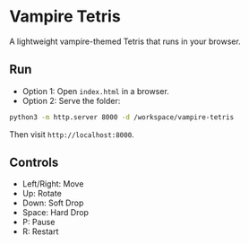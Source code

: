 # Vampire Tetris

A lightweight vampire-themed Tetris that runs in your browser.

## Run

- Option 1: Open `index.html` in a browser.
- Option 2: Serve the folder:

```bash
python3 -m http.server 8000 -d /workspace/vampire-tetris
```

Then visit `http://localhost:8000`.

## Controls

- Left/Right: Move
- Up: Rotate
- Down: Soft Drop
- Space: Hard Drop
- P: Pause
- R: Restart